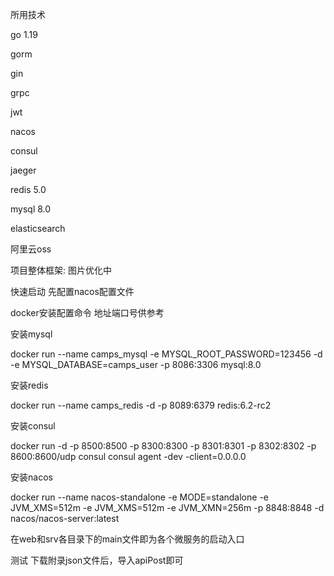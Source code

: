 所用技术

go 1.19

gorm

gin

grpc

jwt

nacos

consul

jaeger

redis 5.0

mysql 8.0

elasticsearch

阿里云oss


项目整体框架: 图片优化中


快速启动
先配置nacos配置文件


docker安装配置命令 地址端口号供参考

安装mysql

docker run --name camps_mysql -e MYSQL_ROOT_PASSWORD=123456 -d -e MYSQL_DATABASE=camps_user -p 8086:3306 mysql:8.0

安装redis

docker run --name camps_redis -d -p 8089:6379 redis:6.2-rc2

安装consul

docker run -d -p 8500:8500 -p 8300:8300 -p 8301:8301 -p 8302:8302 -p 8600:8600/udp consul consul agent -dev -client=0.0.0.0

安装nacos

docker run --name nacos-standalone -e MODE=standalone -e JVM_XMS=512m -e JVM_XMS=512m -e JVM_XMN=256m -p 8848:8848 -d nacos/nacos-server:latest

在web和srv各目录下的main文件即为各个微服务的启动入口

测试
下载附录json文件后，导入apiPost即可
